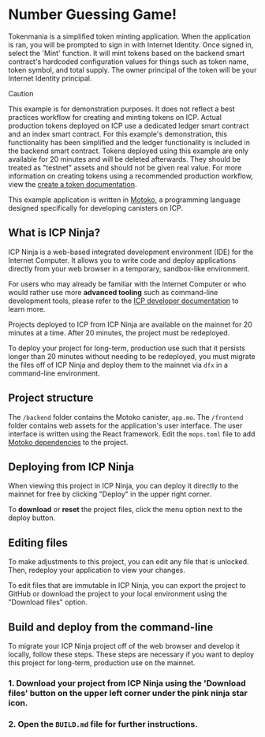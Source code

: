 # Number Guessing Game!

Tokenmania is a simplified token minting application. When the application is ran, you will be prompted to sign in with Internet Identity. Once signed in, select the 'Mint' function. It will mint tokens based on the backend smart contract's hardcoded configuration values for things such as token name, token symbol, and total supply. The owner principal of the token will be your Internet Identity principal.

> [!CAUTION]
> This example is for demonstration purposes. It does not reflect a best practices workflow for creating and minting tokens on ICP.
> Actual production tokens deployed on ICP use a dedicated ledger smart contract and an index smart contract. For this example's demonstration, this functionality has been simplified and the ledger functionality is included in the backend smart contract.
> Tokens deployed using this example are only available for 20 minutes and will be deleted afterwards. They should be treated as "testnet" assets and should not be given real value.
> For more information on creating tokens using a recommended production workflow, view the [create a token documentation](https://internetcomputer.org/docs/current/developer-docs/defi/tokens/create).

This example application is written in [Motoko](https://internetcomputer.org/docs/motoko/main/getting-started/motoko-introduction), a programming language designed specifically for developing canisters on ICP.

## What is ICP Ninja?

ICP Ninja is a web-based integrated development environment (IDE) for the Internet Computer. It allows you to write code and deploy applications directly from your web browser in a temporary, sandbox-like environment.

For users who may already be familiar with the Internet Computer or who would rather use more **advanced tooling** such as command-line development tools, please refer to the [ICP developer documentation](https://internetcomputer.org/docs/building-apps/getting-started/install) to learn more.

Projects deployed to ICP from ICP Ninja are available on the mainnet for 20 minutes at a time. After 20 minutes, the project must be redeployed.

To deploy your project for long-term, production use such that it persists longer than 20 minutes without needing to be redeployed, you must migrate the files off of ICP Ninja and deploy them to the mainnet via `dfx` in a command-line environment.

## Project structure

The `/backend` folder contains the Motoko canister, `app.mo`. The `/frontend` folder contains web assets for the application's user interface. The user interface is written using the React framework. Edit the `mops.toml` file to add [Motoko dependencies](https://mops.one/) to the project.

## Deploying from ICP Ninja

When viewing this project in ICP Ninja, you can deploy it directly to the mainnet for free by clicking "Deploy" in the upper right corner.

To **download** or **reset** the project files, click the menu option next to the deploy button.

## Editing files

To make adjustments to this project, you can edit any file that is unlocked. Then, redeploy your application to view your changes.

To edit files that are immutable in ICP Ninja, you can export the project to GitHub or download the project to your local environment using the "Download files" option.

## Build and deploy from the command-line

To migrate your ICP Ninja project off of the web browser and develop it locally, follow these steps. These steps are necessary if you want to deploy this project for long-term, production use on the mainnet.

### 1. Download your project from ICP Ninja using the 'Download files' button on the upper left corner under the pink ninja star icon.

### 2. Open the `BUILD.md` file for further instructions.
